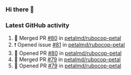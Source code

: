 ### Hi there 👋


### Latest GitHub activity
<!--START_SECTION:activity-->
1. 🎉 Merged PR [#80](https://github.com/petalmd/rubocop-petal/pull/80) in [petalmd/rubocop-petal](https://github.com/petalmd/rubocop-petal)
2. ❗ Opened issue [#81](https://github.com/petalmd/rubocop-petal/issues/81) in [petalmd/rubocop-petal](https://github.com/petalmd/rubocop-petal)
3. 💪 Opened PR [#80](https://github.com/petalmd/rubocop-petal/pull/80) in [petalmd/rubocop-petal](https://github.com/petalmd/rubocop-petal)
4. 🎉 Merged PR [#79](https://github.com/petalmd/rubocop-petal/pull/79) in [petalmd/rubocop-petal](https://github.com/petalmd/rubocop-petal)
5. 💪 Opened PR [#79](https://github.com/petalmd/rubocop-petal/pull/79) in [petalmd/rubocop-petal](https://github.com/petalmd/rubocop-petal)
<!--END_SECTION:activity-->

<!--
**Bhacaz/bhacaz** is a ✨ _special_ ✨ repository because its `README.md` (this file) appears on your GitHub profile.

Here are some ideas to get you started:

- 🔭 I’m currently working on ...
- 🌱 I’m currently learning ...
- 👯 I’m looking to collaborate on ...
- 🤔 I’m looking for help with ...
- 💬 Ask me about ...
- 📫 How to reach me: ...
- 😄 Pronouns: ...
- ⚡ Fun fact: ...
-->
